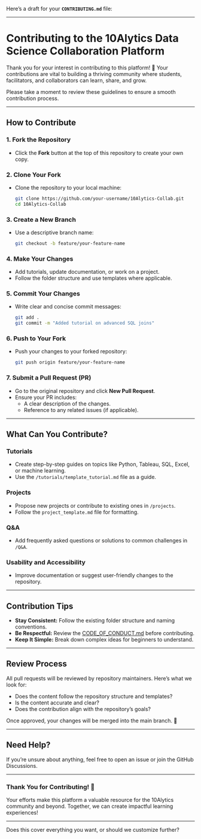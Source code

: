 Here’s a draft for your **`CONTRIBUTING.md`** file:  

---

# Contributing to the 10Alytics Data Science Collaboration Platform  

Thank you for your interest in contributing to this platform! 🙌 Your contributions are vital to building a thriving community where students, facilitators, and collaborators can learn, share, and grow.  

Please take a moment to review these guidelines to ensure a smooth contribution process.  

---

## **How to Contribute**  

### 1. **Fork the Repository**  
- Click the **Fork** button at the top of this repository to create your own copy.  

### 2. **Clone Your Fork**  
- Clone the repository to your local machine:  
  ```bash
  git clone https://github.com/your-username/10Alytics-Collab.git
  cd 10Alytics-Collab
  ```  

### 3. **Create a New Branch**  
- Use a descriptive branch name:  
  ```bash
  git checkout -b feature/your-feature-name
  ```  

### 4. **Make Your Changes**  
- Add tutorials, update documentation, or work on a project.  
- Follow the folder structure and use templates where applicable.  

### 5. **Commit Your Changes**  
- Write clear and concise commit messages:  
  ```bash
  git add .
  git commit -m "Added tutorial on advanced SQL joins"
  ```  

### 6. **Push to Your Fork**  
- Push your changes to your forked repository:  
  ```bash
  git push origin feature/your-feature-name
  ```  

### 7. **Submit a Pull Request (PR)**  
- Go to the original repository and click **New Pull Request**.  
- Ensure your PR includes:  
  - A clear description of the changes.  
  - Reference to any related issues (if applicable).  

---

## **What Can You Contribute?**  

### Tutorials  
- Create step-by-step guides on topics like Python, Tableau, SQL, Excel, or machine learning.  
- Use the `/tutorials/template_tutorial.md` file as a guide.  

### Projects  
- Propose new projects or contribute to existing ones in `/projects`.  
- Follow the `project_template.md` file for formatting.  

### Q&A  
- Add frequently asked questions or solutions to common challenges in `/Q&A`.  

### Usability and Accessibility  
- Improve documentation or suggest user-friendly changes to the repository.  

---

## **Contribution Tips**  
- **Stay Consistent:** Follow the existing folder structure and naming conventions.  
- **Be Respectful:** Review the [CODE_OF_CONDUCT.md](CODE_OF_CONDUCT.md) before contributing.  
- **Keep It Simple:** Break down complex ideas for beginners to understand.  

---

## **Review Process**  
All pull requests will be reviewed by repository maintainers. Here’s what we look for:  
- Does the content follow the repository structure and templates?  
- Is the content accurate and clear?  
- Does the contribution align with the repository’s goals?  

Once approved, your changes will be merged into the main branch. 🎉  

---

## **Need Help?**  
If you’re unsure about anything, feel free to open an issue or join the GitHub Discussions.  

---

### Thank You for Contributing! 💖  
Your efforts make this platform a valuable resource for the 10Alytics community and beyond. Together, we can create impactful learning experiences!  

---

Does this cover everything you want, or should we customize further?
